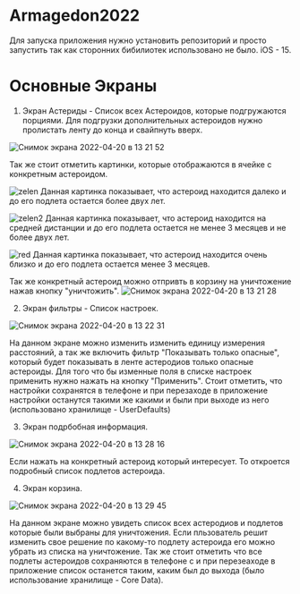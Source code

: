 # Armagedon2022

Для запуска приложения нужно установить репозиторий и просто запустить так как сторонних бибилиотек использовано не было. iOS - 15.

# Основные Экраны

1) Экран Астериды - Список всех Астероидов, которые подгружаются порциями. Для подгрузки дополнительных астероидов нужно пролистать ленту до конца и свайпнуть вверх.

![Снимок экрана 2022-04-20 в 13 21 52](https://user-images.githubusercontent.com/44827871/164208136-d7980c8b-0767-4aad-ab28-ce7c9c15a142.png)

Так же стоит отметить картинки, которые отображаются в ячейке с конкретным астероидом.

![zelen](https://user-images.githubusercontent.com/44827871/164206379-2b38f03d-4993-427e-9c65-56d368da8b8d.png)
Данная картинка показывает, что астероид находится далеко и до его подлета остается более двух лет.

![zelen2](https://user-images.githubusercontent.com/44827871/164206679-f0a01230-ad67-4de0-8085-b7c5827a5d60.png)
Данная картинка показывает, что астероид находится на средней дистанции и до его подлета остается не менее 3 месяцев и не более двух лет.

![red](https://user-images.githubusercontent.com/44827871/164206779-2cfa5417-7c9f-4930-aad7-eaa16edcfe55.png)
Данная картинка показывает, что астероид находится очень близко и до его подлета остается менее 3 месяцев.

Так же конкретный астероид можно отпривть в корзину на уничтожение нажав кнопку "уничтожить".
![Снимок экрана 2022-04-20 в 13 21 28](https://user-images.githubusercontent.com/44827871/164207890-8aa7f00a-970a-4cb0-9c10-b6b6affadbc5.png)


2) Экран фильтры - Список настроек.

![Снимок экрана 2022-04-20 в 13 22 31](https://user-images.githubusercontent.com/44827871/164208534-46861d35-1c39-4ab0-8e31-b2defee68615.png)

На данном экране можно изменить изменить единицу измерения расстояний, а так же включить фильтр "Показывать только опасные", который будет показывать в ленте астеродиов только опасные астероиды. Для того что бы изменные поля в списке настроек применить нужно нажать на кнопку "Применить". Стоит отметить, что настройки сохранятся в телефоне и при перезаходе в приложение настройки останутся такими же какими и были при выходе из него (использовано хранилище - UserDefaults)

3) Экран подрбобная информация.

![Снимок экрана 2022-04-20 в 13 28 16](https://user-images.githubusercontent.com/44827871/164211599-d906ac4a-fa9e-4777-8f80-364d7524091b.png)

Если нажать на конкретный астероид который интересует. То откроется подробный список подлетов астероида.

4) Экран корзина.

![Снимок экрана 2022-04-20 в 13 29 45](https://user-images.githubusercontent.com/44827871/164211872-47c08208-6eba-461f-bb02-9b7cfc6bc1ca.png)

На данном экране можно увидеть список всех астеродиов и подлетов которые были выбраны для уничтожения. Если пльзователь решит изменить свое решение по какому-то подлету астероида его можно убрать из списка на уничтожение. Так же стоит отметить что все подлеты астероидов сохраняются в телефоне с и при перезеаходе в приложение список останется таким, каким был до выхода (было использование хранилище - Core Data).












